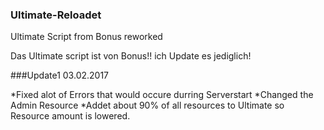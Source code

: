 ### Ultimate-Reloadet
Ultimate Script from Bonus reworked

Das Ultimate script ist von Bonus!! ich Update es jediglich!


###Update1 03.02.2017

*Fixed alot of Errors that would occure durring Serverstart
*Changed the Admin Resource
*Addet about 90% of all resources to Ultimate so Resource amount is lowered.
